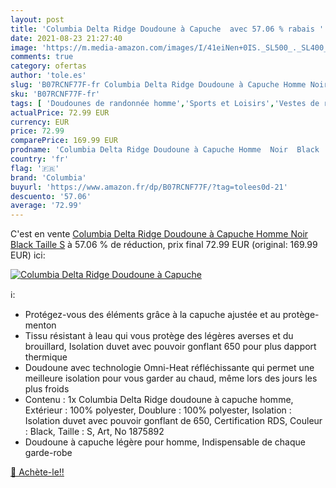 ```yaml
---
layout: post
title: 'Columbia Delta Ridge Doudoune à Capuche  avec 57.06 % rabais '
date: 2021-08-23 21:27:40
image: 'https://m.media-amazon.com/images/I/41eiNen+0IS._SL500_._SL400_.jpg'
comments: true
category: ofertas
author: 'tole.es'
slug: 'B07RCNF77F-fr Columbia Delta Ridge Doudoune à Capuche Homme Noir Black...'
sku: 'B07RCNF77F-fr'
tags: [ 'Doudounes de randonnée homme','Sports et Loisirs','Vestes de randonnée homme','Vêtements de randonnée','Vêtements de randonnée homme','Vêtements et équipement de loisirs de plein air','columbia', ]
actualPrice: 72.99 EUR
currency: EUR
price: 72.99
comparePrice: 169.99 EUR
prodname: 'Columbia Delta Ridge Doudoune à Capuche Homme  Noir  Black   Taille S'
country: 'fr'
flag: '🇫🇷'
brand: 'Columbia'
buyurl: 'https://www.amazon.fr/dp/B07RCNF77F/?tag=tolees0d-21'
descuento: '57.06'
average: '72.99'
---
```


C'est en vente [Columbia Delta Ridge Doudoune à Capuche Homme  Noir  Black   Taille S](https://www.amazon.fr/dp/B07RCNF77F/?tag=tolees0d-21)  à  57.06 % de réduction, prix final  72.99 EUR (original: 169.99 EUR) ici:

[![Columbia Delta Ridge Doudoune à Capuche ](https://m.media-amazon.com/images/I/41eiNen+0IS._SL500_._SL400_.jpg)](https://www.amazon.fr/dp/B07RCNF77F/?tag=tolees0d-21)

ℹ️:

- Protégez-vous des éléments grâce à la capuche ajustée et au protège-menton
- Tissu résistant à leau qui vous protège des légères averses et du brouillard, Isolation duvet avec pouvoir gonflant 650 pour plus dapport thermique
- Doudoune avec technologie Omni-Heat réfléchissante qui permet une meilleure isolation pour vous garder au chaud, même lors des jours les plus froids
- Contenu : 1x Columbia Delta Ridge doudoune à capuche homme, Extérieur : 100% polyester, Doublure : 100% polyester, Isolation : Isolation duvet avec pouvoir gonflant de 650, Certification RDS, Couleur : Black, Taille : S, Art, No 1875892
- Doudoune à capuche légère pour homme, Indispensable de chaque garde-robe

[🛒 Achète-le!!](https://www.amazon.fr/dp/B07RCNF77F/?tag=tolees0d-21)
